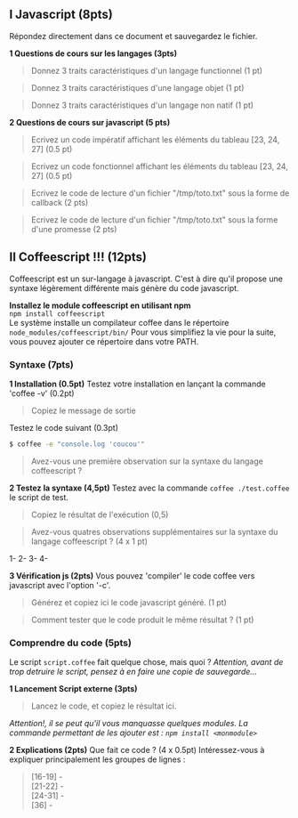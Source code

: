 ## I Javascript (8pts)
Répondez directement dans ce document et sauvegardez le fichier.

**1 Questions de cours sur les langages (3pts)**
> Donnez 3 traits caractéristiques d'un langage functionnel (1 pt)

> Donnez 3 traits caractéristiques d'une langage objet (1 pt)

> Donnez 3 traits caractéristiques d'un langage non natif (1 pt)

**2 Questions de cours sur javascript (5 pts)**
> Ecrivez un code impératif affichant les éléments du tableau [23, 24, 27] (0.5 pt)

> Ecrivez un code fonctionnel affichant les éléments du tableau [23, 24, 27] (0.5 pt)

> Ecrivez le code de lecture d'un fichier "/tmp/toto.txt" sous la forme de callback (2 pts)

> Ecrivez le code de lecture d'un fichier "/tmp/toto.txt" sous la forme d'une promesse (2 pts)

## II Coffeescript !!! (12pts)
Coffeescript est un sur-langage à javascript. C'est à dire qu'il propose une syntaxe légèrement différente mais génère du code javascript.

**Installez le module coffeescript en utilisant npm**  
`npm install coffeescript`  
Le système installe un compilateur coffee
dans le répertoire `node_modules/coffeescript/bin/`
Pour vous simplifiez la vie pour la suite, vous pouvez ajouter ce répertoire dans votre PATH.

### Syntaxe (7pts)
**1 Installation (0.5pt)**
Testez votre installation en lançant la commande 'coffee -v' (0.2pt)
> Copiez le message de sortie

Testez le code suivant (0.3pt)
```bash
$ coffee -e "console.log 'coucou'"
```
> Avez-vous une première observation sur la syntaxe du langage coffeescript ?

**2 Testez la syntaxe (4,5pt)**
Testez avec la commande `coffee ./test.coffee` le script de test.
> Copiez le résultat de l'exécution (0,5)

> Avez-vous quatres observations supplémentaires sur la syntaxe du langage coffeescript ? (4 x 1 pt)

1-
2-
3-
4-

**3 Vérification js (2pts)**
Vous pouvez 'compiler' le code coffee vers javascript avec l'option '-c'.
>Générez et copiez ici le code javascript généré. (1 pt)

>Comment tester que le code produit le même résultat ? (1 pt)

### Comprendre du code (5pts)
Le script `script.coffee` fait quelque chose, mais quoi ?
*Attention, avant de trop detruire le script, pensez à en faire une copie de sauvegarde...*

**1 Lancement Script externe (3pts)**
>Lancez le code, et copiez le résultat ici.  

*Attention!, il se peut qu'il vous manquasse quelques modules. La commande permettant de les ajouter est : `npm install <monmodule>`*

**2 Explications (2pts)**
Que fait ce code ? (4 x 0.5pt)
Intéressez-vous à expliquer principalement les groupes de lignes :  
> [16-19] -  
[21-22] -  
[24-31] -  
[36] -  
